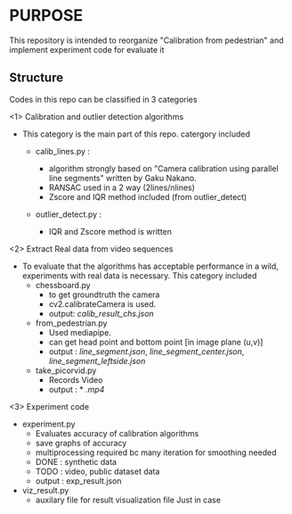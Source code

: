
# PURPOSE 
This repository is intended to reorganize "Calibration from pedestrian" and implement experiment code for evaluate it 

## Structure 

Codes in this repo can be classified in 3 categories 


<1> Calibration and outlier detection algorithms 
  - This category is the main part of this repo. 
    catergory included 

    - calib_lines.py :
      - algorithm strongly based on "Camera calibration using parallel line segments" written by Gaku Nakano. 
      - RANSAC used in a 2 way (2lines/nlines)
      - Zscore and IQR method included (from outlier_detect)

    - outlier_detect.py : 
      - IQR and Zscore method is written 


<2> Extract Real data from video sequences 
  - To evaluate that the algorithms has acceptable performance in a wild, experiments with real data is necessary. This category included 
    - chessboard.py 
      - to get groundtruth the camera
      - cv2.calibrateCamera is used.
      - output: *calib_result_chs.json*
    - from_pedestrian.py
      - Used mediapipe.
      - can get head point and bottom point [in image plane (u,v)]
      - output 
         : *line_segment.json*, *line_segment_center.json*, *line_segment_leftside.json*
    - take_picorvid.py
      - Records Video 
      - output : * *.mp4*

<3> Experiment code 
 - experiment.py 
   - Evaluates accuracy of calibration algorithms
   - save graphs of accuracy
   - multiprocessing required bc many iteration for smoothing needed
   - DONE : synthetic data
   - TODO : video, public dataset data
   - output : exp_result.json
 - viz_result.py 
   - auxilary file for result visualization file Just in case 
  